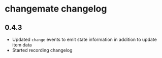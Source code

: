 # changemate changelog

## 0.4.3

- Updated `change` events to emit state information in addition to update item data
- Started recording changelog 